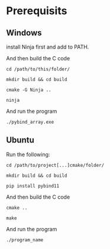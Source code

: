 # Prerequisits 

## Windows 
install Ninja first and add to PATH.


And then build the C code
```
cd /path/to/this/folder/

mkdir build && cd build

cmake -G Ninja ..

ninja
```

And run the program
```
./pybind_array.exe 
```

## Ubuntu

Run the following: 
```
cd /path/to/project[...]cmake/folder/

mkdir build && cd build

pip install pybind11
```
And then build the C code
```
cmake ..

make
```

And run the program
```
./program_name
```